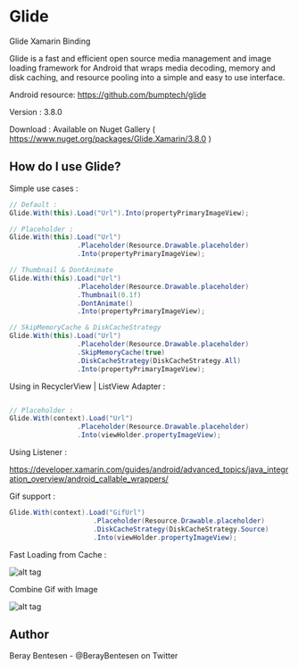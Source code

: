 Glide
=====

Glide Xamarin Binding

Glide is a fast and efficient open source media management and image loading framework for Android that wraps media
decoding, memory and disk caching, and resource pooling into a simple and easy to use interface.

Android resource: https://github.com/bumptech/glide

Version : 3.8.0

Download : Available on Nuget Gallery ( https://www.nuget.org/packages/Glide.Xamarin/3.8.0 )

How do I use Glide?
-------------------

Simple use cases :

```cs
// Default :
Glide.With(this).Load("Url").Into(propertyPrimaryImageView);

// Placeholder :
Glide.With(this).Load("Url")
			     .Placeholder(Resource.Drawable.placeholder)
			     .Into(propertyPrimaryImageView);

// Thumbnail & DontAnimate			     
Glide.With(this).Load("Url")
			     .Placeholder(Resource.Drawable.placeholder)
			     .Thumbnail(0.1f)
			     .DontAnimate()
			     .Into(propertyPrimaryImageView);			     

// SkipMemoryCache & DiskCacheStrategy
Glide.With(this).Load("Url")
				 .Placeholder(Resource.Drawable.placeholder)
				 .SkipMemoryCache(true)
				 .DiskCacheStrategy(DiskCacheStrategy.All)
			     .Into(propertyPrimaryImageView);
```

Using in RecyclerView | ListView Adapter :
```cs

// Placeholder : 
Glide.With(context).Load("Url")
				 .Placeholder(Resource.Drawable.placeholder)
				 .Into(viewHolder.propertyImageView);
```

Using Listener : 

https://developer.xamarin.com/guides/android/advanced_topics/java_integration_overview/android_callable_wrappers/

Gif support : 
```cs
Glide.With(context).Load("GifUrl")
					 .Placeholder(Resource.Drawable.placeholder)
				     .DiskCacheStrategy(DiskCacheStrategy.Source)
					 .Into(viewHolder.propertyImageView);
```

Fast Loading from Cache :

![alt tag](http://g.recordit.co/JShY8Oe64y.gif)

Combine Gif with Image

![alt tag](http://g.recordit.co/p2oEN2bLIn.gif)



Author
------
Beray Bentesen -  @BerayBentesen on Twitter




